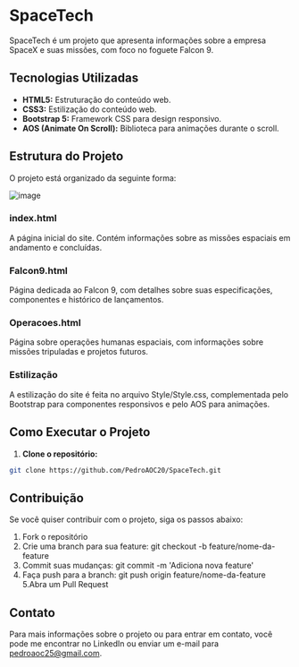 # SpaceTech

SpaceTech é um projeto que apresenta informações sobre a empresa SpaceX e suas missões, com foco no foguete Falcon 9. 

## Tecnologias Utilizadas

- **HTML5:** Estruturação do conteúdo web.
- **CSS3:** Estilização do conteúdo web.
- **Bootstrap 5:** Framework CSS para design responsivo.
- **AOS (Animate On Scroll):** Biblioteca para animações durante o scroll.

## Estrutura do Projeto

O projeto está organizado da seguinte forma:

![image](https://github.com/PedroAOC20/SpaceTech/assets/161269373/4c29891f-c9ba-40c5-bb5a-d9352902217c)

### index.html

A página inicial do site. Contém informações sobre as missões espaciais em andamento e concluídas.

### Falcon9.html

Página dedicada ao Falcon 9, com detalhes sobre suas especificações, componentes e histórico de lançamentos.

### Operacoes.html

Página sobre operações humanas espaciais, com informações sobre missões tripuladas e projetos futuros.

### Estilização
A estilização do site é feita no arquivo Style/Style.css, complementada pelo Bootstrap para componentes responsivos e pelo AOS para animações.


## Como Executar o Projeto

1. **Clone o repositório:**

```bash
git clone https://github.com/PedroAOC20/SpaceTech.git
```

## Contribuição
Se você quiser contribuir com o projeto, siga os passos abaixo:

1. Fork o repositório
2. Crie uma branch para sua feature: git checkout -b feature/nome-da-feature
3. Commit suas mudanças: git commit -m 'Adiciona nova feature'
4. Faça push para a branch: git push origin feature/nome-da-feature
5.Abra um Pull Request

## Contato
Para mais informações sobre o projeto ou para entrar em contato, você pode me encontrar no LinkedIn ou enviar um e-mail para pedroaoc25@gmail.com.

